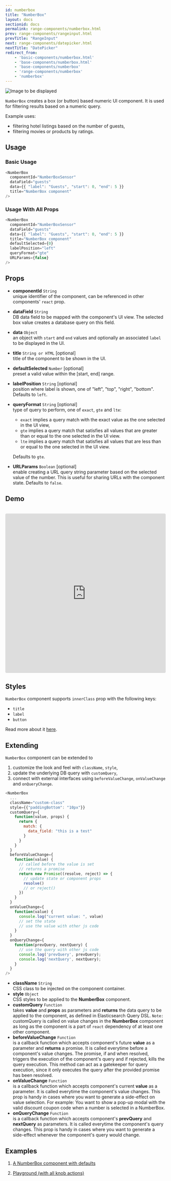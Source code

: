 ```yaml
---
id: numberbox
title: "NumberBox"
layout: docs
sectionid: docs
permalink: range-components/numberbox.html
prev: range-components/rangeinput.html
prevTitle: "RangeInput"
next: range-components/datepicker.html
nextTitle: "DatePicker"
redirect_from:
    - 'basic-components/numberbox.html'
    - 'base-components/numberbox.html'
    - 'base-components/numberbox'
    - 'range-components/numberbox'
    - 'numberbox'
---
```


![Image to be displayed](https://i.imgur.com/Cnx17Nj.png)

`NumberBox` creates a box (or button) based numeric UI component. It is used for filtering results based on a numeric query.

Example uses:
* filtering hotel listings based on the number of guests,
* filtering movies or products by ratings.

## Usage

### Basic Usage

```js
<NumberBox
  componentId="NumberBoxSensor"
  dataField="guests"
  data={{ "label": "Guests", "start": 0, "end": 5 }}
  title="NumberBox component"
/>
```

### Usage With All Props

```js
<NumberBox
  componentId="NumberBoxSensor"
  dataField="guests"
  data={{ "label": "Guests", "start": 0, "end": 5 }}
  title="NumberBox component"
  defaultSelected={0}
  labelPosition="left"
  queryFormat="gte"
  URLParams={false}
/>
```

## Props

- **componentId** `String`  
    unique identifier of the component, can be referenced in other components' `react` prop.
- **dataField** `String`  
    DB data field to be mapped with the component's UI view. The selected box value creates a database query on this field.
- **data** `Object`  
    an object with `start` and `end` values and optionally an associated `label` to be displayed in the UI.
- **title** `String or HTML` [optional]  
    title of the component to be shown in the UI.
- **defaultSelected** `Number` [optional]  
    preset a valid value within the [start, end] range.
- **labelPosition** `String` [optional]  
    position where label is shown, one of "left", "top", "right", "bottom". Defaults to `left`.
- **queryFormat** `String` [optional]  
    type of query to perform, one of `exact`, `gte` and `lte`:
    * `exact` implies a query match with the exact value as the one selected in the UI view,
    * `gte` implies a query match that satisfies all values that are greater than or equal to the one selected in the UI view.
    * `lte` implies a query match that satisfies all values that are less than or equal to the one selected in the UI view.  

    Defaults to `gte`.
- **URLParams** `Boolean` [optional]  
    enable creating a URL query string parameter based on the selected value of the number. This is useful for sharing URLs with the component state. Defaults to `false`.

## Demo

<br />

<iframe src="https://codesandbox.io/embed/github/appbaseio/reactivesearch/tree/dev/packages/web/examples/NumberBox" style="width:100%; height:500px; border:0; border-radius: 4px; overflow:hidden;" sandbox="allow-modals allow-forms allow-popups allow-scripts allow-same-origin"></iframe>

## Styles

`NumberBox` component supports `innerClass` prop with the following keys:    

- `title`
- `label`
- `button`
 
Read more about it [here](/theming/class.html).

## Extending

`NumberBox` component can be extended to
1. customize the look and feel with `className`, `style`,
2. update the underlying DB query with `customQuery`,
3. connect with external interfaces using `beforeValueChange`, `onValueChange` and `onQueryChange`.

```js
<NumberBox
  ...
  className="custom-class"
  style={{"paddingBottom": "10px"}}
  customQuery={
    function(value, props) {
      return {
        match: {
          data_field: "this is a test"
        }
      }
    }
  }
  beforeValueChange={
    function(value) {
      // called before the value is set
      // returns a promise
      return new Promise((resolve, reject) => {
        // update state or component props
        resolve()
        // or reject()
      })
    }
  }
  onValueChange={
    function(value) {
      console.log("current value: ", value)
      // set the state
      // use the value with other js code
    }
  }
  onQueryChange={
    function(prevQuery, nextQuery) {
      // use the query with other js code
      console.log('prevQuery', prevQuery);
      console.log('nextQuery', nextQuery);
    }
  }
/>
```

- **className** `String`  
    CSS class to be injected on the component container.
- **style** `Object`  
    CSS styles to be applied to the **NumberBox** component.
- **customQuery** `Function`  
    takes **value** and **props** as parameters and **returns** the data query to be applied to the component, as defined in Elasticsearch Query DSL.
    `Note:` customQuery is called on value changes in the **NumberBox** component as long as the component is a part of `react` dependency of at least one other component.
- **beforeValueChange** `Function`  
    is a callback function which accepts component's future **value** as a parameter and **returns** a promise. It is called everytime before a component's value changes. The promise, if and when resolved, triggers the execution of the component's query and if rejected, kills the query execution. This method can act as a gatekeeper for query execution, since it only executes the query after the provided promise has been resolved.
- **onValueChange** `Function`  
    is a callback function which accepts component's current **value** as a parameter. It is called everytime the component's value changes. This prop is handy in cases where you want to generate a side-effect on value selection. For example: You want to show a pop-up modal with the valid discount coupon code when a number is selected in a NumberBox.
- **onQueryChange** `Function`  
    is a callback function which accepts component's **prevQuery** and **nextQuery** as parameters. It is called everytime the component's query changes. This prop is handy in cases where you want to generate a side-effect whenever the component's query would change.


## Examples

1. [A NumberBox component with defaults](https://opensource.appbase.io/playground/?knob-title=Number%20of%20Guests&knob-defaultSelected=2&selectedKind=search%2FNumberBox&selectedStory=With%20defaultSelected&full=0&down=1&left=1&panelRight=0&downPanel=storybooks%2Fstorybook-addon-knobs)

2. [Playground (with all knob actions)](https://opensource.appbase.io/playground/?knob-title=Number%20of%20Guests&knob-defaultSelected=3&knob-data=%7B"start"%3A1%2C"end"%3A16%2C"label"%3A"Guests"%7D&knob-labelPosition=right&knob-queryFormat=exact&selectedKind=search%2FNumberBox&selectedStory=Playground&full=0&down=1&left=1&panelRight=0&downPanel=storybooks%2Fstorybook-addon-knobs)

